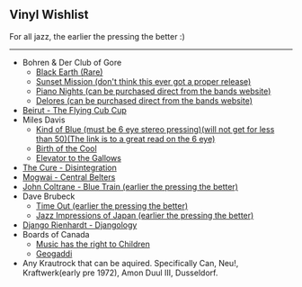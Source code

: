 ## Vinyl Wishlist

For all jazz, the earlier the pressing the better :)

* * *

*   Bohren & Der Club of Gore
    *   [Black Earth (Rare)](http://www.discogs.com/Bohren-Der-Club-Of-Gore-Black-Earth/release/263851)
    *   [Sunset Mission (don't think this ever got a proper release)](http://www.discogs.com/Bohren-Der-Club-Of-Gore-Sunset-Mission/master/60848)
    *   [Piano Nights (can be purchased direct from the bands website)](http://www.bohrenundderclubofgore.de/html/budcog__merchandise.html)
    *   [Delores (can be purchased direct from the bands website)](http://www.bohrenundderclubofgore.de/html/budcog__merchandise.html)
*   [Beirut - The Flying Cub Cup](http://www.amazon.co.uk/Flying-Club-Cup-VINYL/dp/B000VLMTHK/ref=sr_1_1?ie=UTF8&qid=1448485607&sr=8-1&keywords=beirut+the+flying+club+cup+vinyl)
*   Miles Davis
    *   [Kind of Blue (must be 6 eye stereo pressing)(will not get for less than 50)(The link is to a great read on the 6 eye)](https://londonjazzcollector.wordpress.com/2012/11/26/miles-davis-kind-of-blue-the-final-upgrade-the-six-eye/)
    *   [Birth of the Cool](http://www.amazon.co.uk/s/ref=sr_nr_p_n_binding_browse-b_1?fst=as%3Aoff&rh=n%3A229816%2Ck%3Abirth+of+the+cool%2Cp_n_binding_browse-bin%3A382539011&keywords=birth+of+the+cool&ie=UTF8&qid=1448485637&rnid=382527011)
    *   [Elevator to the Gallows](http://www.discogs.com/sell/release/2545469?ev=rb)
*   [The Cure - Disintegration](http://www.discogs.com/The-Cure-Disintegration/release/264583)
*   [Mogwai - Central Belters](http://www.amazon.co.uk/Central-Belters-VINYL-Mogwai/dp/B013797BKC/ref=sr_1_2?s=music&ie=UTF8&qid=1448485778&sr=1-2&keywords=central+belters)
*   [John Coltrane - Blue Train (earlier the pressing the better)](http://www.discogs.com/John-Coltrane-Blue-Train/release/1323540)
*   Dave Brubeck
    *   [Time Out (earlier the pressing the better)](http://www.discogs.com/The-Dave-Brubeck-Quartet-Time-Out/release/2676016)
    *   [Jazz Impressions of Japan (earlier the pressing the better)](http://www.discogs.com/The-Dave-Brubeck-Quartet-Jazz-Impressions-Of-Japan/release/1242302)
*   [Django Rienhardt - Djangology](http://www.discogs.com/Django-Reinhardt-Djangology/release/2947733)
*   Boards of Canada
    *   [Music has the right to Children](http://www.discogs.com/Boards-Of-Canada-Music-Has-The-Right-To-Children/release/11778)
    *   [Geogaddi](http://www.discogs.com/Boards-Of-Canada-Geogaddi/release/24435)
*   Any Krautrock that can be aquired. Specifically Can, Neu!, Kraftwerk(early pre 1972), Amon Duul III, Dusseldorf.